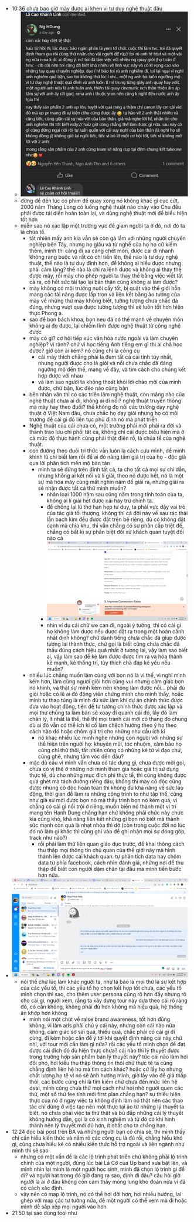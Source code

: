 - 10:36 chưa bao giờ mày được ai khen vì tư duy nghệ thuật đâu
	- ![image.png](../assets/image_1701661010484_0.png)
	- đừng để đến lúc có phim để quay xong nó không khác gì cục cứt. 2000 năm Thăng Long có luồng nghệ thuật nào chảy vào Chu đều phải được tái diễn hoàn toàn lại, và dùng nghệ thuật mới để biểu hiện tốt hơn
	- miễn sao nó xác lập một trường vực để giam người ta ở đó, nơi đó ta là chúa tể.
		- tất nhiên mấy anh kia vẫn sẽ còn gà lắm với những người chuyên nghiệp bên Tây, nhưng họ giàu và từ nghề của họ họ cứ kiếm thêm, mình thì càng đi xa càng chết mòn, được cái đi nhanh không ràng buộc và rất có chí tiến lên, thế nào là tư duy nghệ thuật, thế nào là tư duy đỉnh hơn, để không ai hiểu được nhưng phải câm lặng? thế nào là chỉ ra lệnh được và không ai thay thế được mày, rồi mày cho phép người ta thay thế bằng việc viết tất cả ra, cố hết sức tái tạo lại bản thân cũng không ai làm được?
		- mày không có môi trường nuôi cấy tốt, bị quật vào thế giới hỗn mang các tài năng được lấp trọn và liên kết bằng ảo tưởng của mày về những thứ mày không biết, tưởng tượng chưa chắc đã đúng, nhưng vượt qua được tưởng tượng thì sẽ luôn tốt hơn hiện thực Phong ạ.
		- sao để bọn bách khoa, bọn neu đã có thế mạnh về chuyên môn không ai đọ được, lại chiếm lĩnh được nghệ thuật từ công nghệ được
		- mày có gì? cơ hội tiếp xúc văn hóa nước ngoài và làm chuyên nghiệp? vì rảnh? chứ vì học tiếng Anh tiếng em gì thì ai chả học được? giờ còn ai kém? nó cũng chỉ là công cụ
			- cái mày thích chẳng phải là đem tất cả cái tinh túy nhất, nhưng người được cho là giỏi và nổi chưa chắc đã đáng ngưỡng mộ đến thế, mang về đây, và tìm cách cho chúng kết hợp được với nhau
			- và làm sao người ta không thoát khỏi lời chào mời của mình được, chứ bận, lúc đéo nào cũng bận
		- bên nhân văn thì có các triển lãm nghệ thuật, còn mảng nào của nghệ thuật chưa ai đi, không ai đi nổi? nghệ thuật truyền thống mà mày hay theo đuổi? thế không đọ nổi các trường dạy nghệ thuật ở Việt Nam đâu, chưa chắc họ dạy giỏi nhưng họ có môi trường để cái gì đó liên tục phủ định nó mà phát triển
		- Nghệ thuật của cái chưa có, một trường phái mới phải ra đời và thành trào lưu chi phối tất cả, không chỉ cái được biểu hiện mà ở cả mức độ thực hành cũng phải thật điên rồ, là chúa tể của nghệ thuật.
		- con đường theo đuổi tri thức vẫn luôn là cách cứu mình, để mình khinh lũ chỉ biết làm rồi để ai đó nâng tầm giá trị của họ - độc giả qua lời phân tích mến mộ bàn tán
			- mình ta sẽ đứng trên đỉnh tất cả, ta cho tất cả mọi sự chỉ dẫn, nhưng không ai kết nối và lí giải, theo nó được hết, nó là một sự mã hóa máy cũng mất nghìn năm để giải ra, nhưng giải ra sẽ nhận được tất cả thứ mình muốn?
				- nhân loại 1000 năm sau cũng nằm trong tính toán của ta, không ai lí giải hết được cái hay trừ chính ta.
				- để chống lại lũ thợ hạn hẹp tư duy, ta phải vực dậy vai trò của tác giả tối thượng, không thì cả đời này về sau rác thải lẫn bạch kim đều được đặt trên bệ riêng, dù có không đặt cạnh mà chia khu, thì vẫn chẳng có sự phân cấp triệt để, chẳng có bất kì sự phân biệt đối xử khách quan tuyệt đối nào cả
				- ![image.png](../assets/image_1701662107984_0.png)
				- nhìn ví dụ cái chữ we can đi, ngoài ý tưởng, thì có cái gì họ không làm được nếu được đặt ra trong một hoàn cảnh nhất định không? chứ danh tiếng chưa chắc đã giúp được tương lai thành thực, chứ gọi là biết cũng chưa chắc đã thấu đúng cách hiệu quả nhất ở tương lai, vậy làm sao biết ai, vậy làm sao để kẻ làm được được tìm ra và hóa thành kẻ mạnh, kẻ thống trị, tùy thích chà đáp kẻ yếu nếu muốn?
		- nhiều lúc chẳng muốn làm cùng với bọn nó là vì thế, vì nghĩ mình kém hơn, làm cùng người giỏi hơn cũng vui nhưng cảm giác bọn nó khinh, và thật sự mình kém nên không làm được nổi... phải đủ giỏi hoặc có lẽ ai đó động viên chứng minh cho mình thấy, hoặc mình tự thao túng là mình đủ sức làm khi dự án chính thức được đưa vào hoạt động, tiên đề tư tưởng chính thức được xác lập và mọi thứ chúng ta làm bàn sẽ xoay đi quanh cái đó, lấy đó làm chân lý, ít nhất là thế, thế thì mọi tranh cãi mới có thang đo chung dù ai đó vẫn có thể ích kỉ cố làm chệch hướng theo ý họ theo cách nào đó hoặc chôm giá trị cho những nhu cầu ích kỉ
			- nó khác nhiều lúc mình nghe những con người với những sự thể hiện trên người họ: khuyên mũi, tóc nhuộm, xăm bảo họ cũng chỉ thử thôi, tất nhiên cũng có những kẻ tử vì đạo chứ, cũng ghê, nhưng tầm vóc đến đâu?
		- mặc dù cáu vì mình vẫn chưa có tác dụng gì, chưa được mời gọi, chưa có vị thế ở những nơi mình tham gia hoặc giá trị sử dụng thực tế, dù cho những mục đích phi thực tế, thì cũng không được quá ghét mà tách đường riêng đâu, không thì mày cô độc cũng được nhưng cô độc hoàn toàn thì không đủ khả năng về sức lao động, thời gian để làm ra những công trình to như tập thể, cũng như giả sử mời được bọn nó mà thấy trình bọn nó kém quá, vì chẳng có cái gì nổi trội ở riêng, muốn biến nó thành một vị trí mang tên Hạnh Dung chẳng hạn chứ không phải chức này chức kia cũng khó, khả năng liên kết những gì bọn nó biết mà thành sức mạnh còn quá là nhạt nhòa thì dở (còn trong cuộc đời nó lúc đó nó làm gì khác thì cũng ghi vào để ghi nhận mọi sự đóng góp, track như nào?)
			- rồi phải làm thứ liên quan giáo dục trước, để khai thông cách thu thập mọi thông tin chủ quan của thế giới này mà hình thành lên được cái khách quan: tự phân tích data hay chôm data từ phía facebook, cách nhìn đánh giá, những nơi để thu thập để biết con người dậm chân tại đâu mà mình tiến bước hơn nữa.
- ![image.png](../assets/image_1701663648809_0.png)
	- nói thế chứ lúc làm khác người ta, như lã bảo là mọi thứ là sự kết hợp của các yếu tố, thì các yếu tố họ chọn kết hợp tốt chưa, các yếu tố mình chọn thì sao, cho thêm user persona cũng rõ hơn đấy nhưng rõ cho cái gì, người xem, rằng ta xây dựng tour này dựa theo cái rõ ràng đó, có cần không, không phải đủ hơn không mà hiệu quả, hệ thống ăn khớp hơn không
		- mình nói một chút về raise brand awareness, tốt hơn đúng không, vì làm ads phải chú ý cái này, nhưng còn cái nào nữa không, cảm giác sơ sài quá, thiếu quá, chắc phải có cái gì đi cùng, đi kèm hoặc cần để ý tới khi quyết định nâng cái này chứ nhỉ, với tour mới cần làm gì nữa? rồi các yếu tố mình chọn để đạt được cái đích đó đủ hiện thực chưa? cái nào thì lý thuyết được trong trường hợp sản phẩm bán lý thuyết này? tức cái nào làm hơi đối phó, hơi kiểu thu thập thông tin thôi chứ thực tế ta cũng chẳng định liên hệ họ mà tìm cách khác? hoặc cứ lấy họ nhưng chất lượng họ tệ vl nó sẽ ảnh hưởng mình, giờ lấy vào để giá thấp thôi, các bước cũng chỉ là tìm kiếm chứ chưa đến mức liên hệ deal, mình cũng chưa thử mọi cách như hỏi nhờ người quen các thứ, một số thứ fee tính mới first plan chẳng hạn? sự thiếu hiện thực của nó ở ngay việc ta không định làm nó thật nên các thao tác chỉ dừng ở việc tạo nên một thực tại ảo từ những lý thuyết ta biết, nó chưa phải việc ta thử thật và bù đắp những cái lý thuyết không hướng dẫn, gọi là có kinh nghiệm và từ đó có khi hình thành nên lý thuyết mới đủ hơn, ít nhất cho ta chẳng hạn.
- 12:24 đọc bài post trên BA và những người bạn có chia sẻ, thì mình thấy chỉ cần hiểu kiến thức và nắm rõ các công cụ là đủ rồi, chẳng hiểu khó gì, cũng chưa hiểu kẻ có nhiều kiến thức hỗ trợ ngoài và liên ngành như mình thì sẽ sao
	- nhưng có một vấn đề là các lộ trình phát triển chứ không phải lộ trình chính của một người, đúng lúc bài Lá Cờ của Up band xưa bật lên, và mình nhìn lại mình là một người học sinh, mình đã chọn lộ trình gì để đi? và người hát trong đó giờ đang ra sao, định đi đâu? câu hỏi giờ người là ai ở đâu không còn cảm thấy mông lung khó đoán nữa vì đã có cách xác định.
	- vậy nên có map lộ trình, nó có thể hơi đời hơn, hơi nhiều hướng, lai ghép với map các tư tưởng nữa, để một người có thể xem mà đi hoặc mình dễ sắp xếp mọi người vào hơn
- 21:50 tại sao dùng tool như